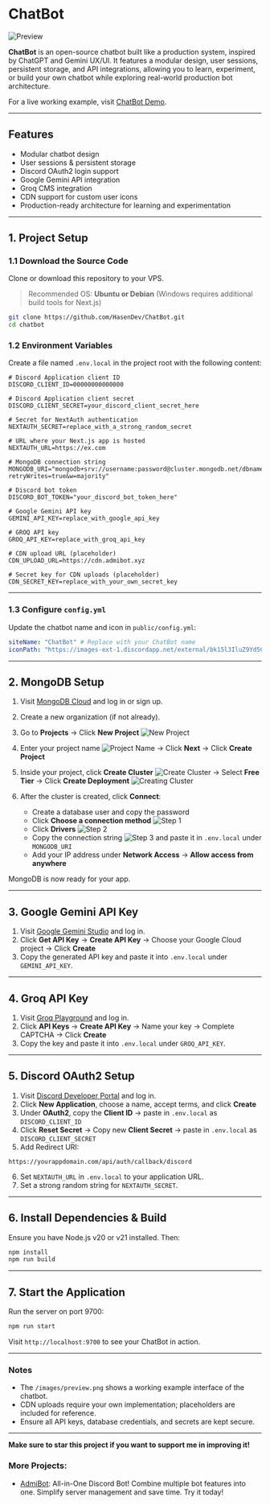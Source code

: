 
# ChatBot

![Preview](./images/preview.png)

**ChatBot** is an open-source chatbot built like a production system, inspired by ChatGPT and Gemini UX/UI. It features a modular design, user sessions, persistent storage, and API integrations, allowing you to learn, experiment, or build your own chatbot while exploring real-world production bot architecture.

For a live working example, visit [ChatBot Demo](https://chat.admibot.xyz).

---

## Features

- Modular chatbot design
- User sessions & persistent storage
- Discord OAuth2 login support
- Google Gemini API integration
- Groq CMS integration
- CDN support for custom user icons
- Production-ready architecture for learning and experimentation

---

## 1. Project Setup

### 1.1 Download the Source Code

Clone or download this repository to your VPS.  
> Recommended OS: **Ubuntu or Debian** (Windows requires additional build tools for Next.js)

```bash
git clone https://github.com/HasenDev/ChatBot.git
cd chatbot
````

### 1.2 Environment Variables

Create a file named `.env.local` in the project root with the following content:

```env
# Discord Application client ID
DISCORD_CLIENT_ID=00000000000000

# Discord Application client secret
DISCORD_CLIENT_SECRET=your_discord_client_secret_here

# Secret for NextAuth authentication
NEXTAUTH_SECRET=replace_with_a_strong_random_secret

# URL where your Next.js app is hosted
NEXTAUTH_URL=https://ex.com

# MongoDB connection string
MONGODB_URI="mongodb+srv://username:password@cluster.mongodb.net/dbname?retryWrites=true&w=majority"

# Discord bot token
DISCORD_BOT_TOKEN="your_discord_bot_token_here"

# Google Gemini API key
GEMINI_API_KEY=replace_with_google_api_key

# GROQ API key
GROQ_API_KEY=replace_with_groq_api_key

# CDN upload URL (placeholder)
CDN_UPLOAD_URL=https://cdn.admibot.xyz

# Secret key for CDN uploads (placeholder)
CDN_SECRET_KEY=replace_with_your_own_secret_key
```

---

### 1.3 Configure `config.yml`

Update the chatbot name and icon in `public/config.yml`:

```yml
siteName: "ChatBot" # Replace with your ChatBot name
iconPath: "https://images-ext-1.discordapp.net/external/bk15l3IluZ9Yd5CbmXwmzRXNLhntA2kTKM9pPsDeKhg/%3Fsize%3D2048/https/cdn.discordapp.com/icons/1293949144540381185/ddf47008e55e143e7af8d112da80d9c8.webp?format=webp&width=300&height=300"
```

---

## 2. MongoDB Setup

1. Visit [MongoDB Cloud](https://cloud.mongodb.com/) and log in or sign up.
2. Create a new organization (if not already).
3. Go to **Projects** → Click **New Project** ![New Project](./images/new_project.png)
4. Enter your project name ![Project Name](./images/name_next.png) → Click **Next** → Click **Create Project**
5. Inside your project, click **Create Cluster** ![Create Cluster](./images/create-cluster.png) → Select **Free Tier** → Click **Create Deployment** ![Creating Cluster](./images/creating-cluster.png)
6. After the cluster is created, click **Connect**:

   * Create a database user and copy the password
   * Click **Choose a connection method** ![Step 1](./images/step-1-creating.png)
   * Click **Drivers** ![Step 2](./images/step-2-creating.png)
   * Copy the connection string ![Step 3](./images/step-3-creating.png) and paste it in `.env.local` under `MONGODB_URI`
   * Add your IP address under **Network Access** → **Allow access from anywhere**

MongoDB is now ready for your app.

---

## 3. Google Gemini API Key

1. Visit [Google Gemini Studio](https://aistudio.google.com/prompts/new_chat) and log in.
2. Click **Get API Key** → **Create API Key** → Choose your Google Cloud project → Click **Create**
3. Copy the generated API key and paste it into `.env.local` under `GEMINI_API_KEY`.

---

## 4. Groq API Key

1. Visit [Groq Playground](https://console.groq.com/playground) and log in.
2. Click **API Keys** → **Create API Key** → Name your key → Complete CAPTCHA → Click **Create**
3. Copy the key and paste it into `.env.local` under `GROQ_API_KEY`.

---

## 5. Discord OAuth2 Setup

1. Visit [Discord Developer Portal](https://discord.com/developers/applications/) and log in.
2. Click **New Application**, choose a name, accept terms, and click **Create**
3. Under **OAuth2**, copy the **Client ID** → paste in `.env.local` as `DISCORD_CLIENT_ID`
4. Click **Reset Secret** → Copy new **Client Secret** → paste in `.env.local` as `DISCORD_CLIENT_SECRET`
5. Add Redirect URI:

```
https://yourappdomain.com/api/auth/callback/discord
```

6. Set `NEXTAUTH_URL` in `.env.local` to your application URL.
7. Set a strong random string for `NEXTAUTH_SECRET`.

---

## 6. Install Dependencies & Build

Ensure you have Node.js v20 or v21 installed. Then:

```bash
npm install
npm run build
```

---

## 7. Start the Application

Run the server on port 9700:

```bash
npm run start
```

Visit `http://localhost:9700` to see your ChatBot in action.

---

### Notes

* The `/images/preview.png` shows a working example interface of the chatbot.
* CDN uploads require your own implementation; placeholders are included for reference.
* Ensure all API keys, database credentials, and secrets are kept secure.

---
**Make sure to star this project if you want to support me in improving it!**

### More Projects:
* [AdmiBot](https://admibot.xyz): All-in-One Discord Bot! Combine multiple bot features into one. Simplify server management and save time. Try it today!
